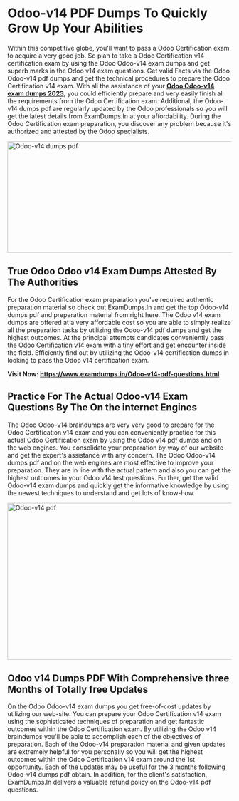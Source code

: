 <h1><strong>Odoo-v14 PDF Dumps To Quickly Grow Up Your Abilities</strong></h1>
<p>Within this competitive globe, you'll want to pass a Odoo Certification exam to acquire a very good job. So plan to take a Odoo Certification v14 certification exam by using the Odoo Odoo-v14 exam dumps and get superb marks in the Odoo v14 exam questions. Get valid Facts via the Odoo Odoo-v14 pdf dumps and get the technical procedures to prepare the Odoo Certification v14 exam. With all the assistance of your <strong><a href="https://www.examdumps.in/Odoo-v14-pdf-questions.html">Odoo Odoo-v14 exam dumps 2023</a></strong>, you could efficiently prepare and very easily finish all the requirements from the Odoo Certification exam. Additional, the Odoo-v14 dumps pdf are regularly updated by the Odoo professionals so you will get the latest details from ExamDumps.In at your affordability. During the Odoo Certification exam preparation, you discover any problem because it's authorized and attested by the Odoo specialists.</p>
<p><img src="https://i.ibb.co/zxJwW90/Copy-of-Online-Classes-Twitter-header-post-Made-with-Poster-My-Wall-1.png" alt="Odoo-v14 dumps pdf" width="750" height="250" /></p>
<h2><strong>True Odoo Odoo v14 Exam Dumps Attested By The Authorities</strong></h2>
<p>For the Odoo Certification exam preparation you've required authentic preparation material so check out ExamDumps.In and get the top Odoo-v14 dumps pdf and preparation material from right here. The Odoo v14 exam dumps are offered at a very affordable cost so you are able to simply realize all the preparation tasks by utilizing the Odoo-v14 pdf dumps and get the highest outcomes. At the principal attempts candidates conveniently pass the Odoo Certification v14 exam with a tiny effort and get encounter inside the field. Efficiently find out by utilizing the Odoo-v14 certification dumps in looking to pass the Odoo v14 certification exam.</p>
<p><strong>Visit Now:&nbsp;<a href="https://www.examdumps.in/Odoo-v14-pdf-questions.html">https://www.examdumps.in/Odoo-v14-pdf-questions.html</a></strong></p>
<h2><strong>Practice For The Actual Odoo-v14 Exam Questions By The On the internet Engines</strong></h2>
<p>The Odoo Odoo-v14 braindumps are very very good to prepare for the Odoo Certification v14 exam and you can conveniently practice for this actual Odoo Certification exam by using the Odoo v14 pdf dumps and on the web engines. You consolidate your preparation by way of our website and get the expert's assistance with any concern. The Odoo Odoo-v14 dumps pdf and on the web engines are most effective to improve your preparation. They are in line with the actual pattern and also you can get the highest outcomes in your Odoo v14 test questions. Further, get the valid Odoo-v14 exam dumps and quickly get the informative knowledge by using the newest techniques to understand and get lots of know-how.</p>
<p><a href="https://www.examdumps.in/Odoo-v14-pdf-questions.html"><img src="https://i.ibb.co/QkNtdwY/Copy-of-Zoom-Online-Classes-Facebook-Share-Po-Made-with-Poster-My-Wall-1.jpg" alt="Odoo-v14 pdf" width="670" height="352" /></a></p>
<h2><strong>Odoo v14 Dumps PDF With Comprehensive three Months of Totally free Updates</strong></h2>
<p>On the Odoo Odoo-v14 exam dumps you get free-of-cost updates by utilizing our web-site. You can prepare your Odoo Certification v14 exam using the sophisticated techniques of preparation and get fantastic outcomes within the Odoo Certification exam. By utilizing the Odoo v14 braindumps you'll be able to accomplish each of the objectives of preparation. Each of the Odoo-v14 preparation material and given updates are extremely helpful for you personally so you will get the highest outcomes within the Odoo Certification v14 exam around the 1st opportunity. Each of the updates may be useful for the 3 months following Odoo-v14 dumps pdf obtain. In addition, for the client's satisfaction, ExamDumps.In delivers a valuable refund policy on the Odoo-v14 pdf questions.</p>
